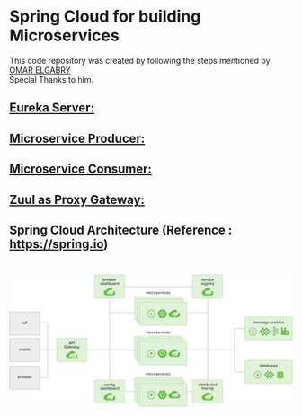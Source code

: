 # Spring Cloud for building Microservices
This code repository was created by following the steps mentioned by [OMAR ELGABRY](https://medium.com/omarelgabrys-blog/microservices-with-spring-boot-creating-our-microserivces-gateway-part-2-31f8aa6b215b)
<br>
Special Thanks to him.


## [Eureka Server:](ms-eureka-server/README.md#eureka-server) 
## [Microservice Producer:](ms-producer/README.md#microservice-producer)
## [Microservice Consumer:](ms-consumer/README.md#microservice-consumer)
## [Zuul as Proxy Gateway:](ms-zuul/README.md#zuul-proxy-gateway)

## Spring Cloud Architecture (Reference : https://spring.io) <br/><br/>
![Spring Cloud Architecture](diagram-distributed-systems.svg)